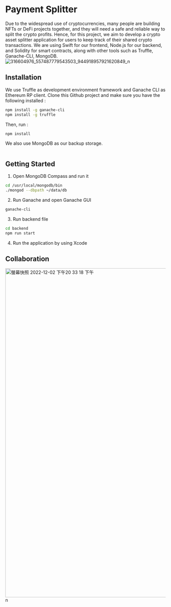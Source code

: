 # Payment Splitter

Due to the widespread use of cryptocurrencies, many people are building NFTs or DeFi projects together, and they will need a safe and reliable way to split the crypto profits. Hence, for this project, we aim to develop a crypto asset splitter application for users to keep track of their shared crypto transactions. We are using Swift for our frontend, Node.js for our backend, and Solidity for smart contracts, along with other tools such as Truffle, Ganache-CLI, MongoDB.
![316604976_557487779543503_944918957921620849_n](https://user-images.githubusercontent.com/39258998/205422924-42152c6b-0e8d-4034-aa68-2ea960f650cd.png)


## Installation

We use Truffle as development environment framework and Ganache CLI as Ethereum RP client. Clone this Github project and make sure you have the following installed :

```bash
npm install -g ganache-cli
npm install -g truffle
```
Then, run :
```bash
npm install
```

We also use MongoDB as our backup storage.
```bash
```

## Getting Started
1. Open MongoDB Compass and run it
```bash
cd /usr/local/mongodb/bin
./mongod --dbpath ~/data/db
```
2. Run Ganache and open Ganache GUI
```bash
ganache-cli
```

3. Run backend file
```bash
cd backend
npm run start
```

4. Run the application by using Xcode

## Collaboration
<img width="1033" alt="螢幕快照 2022-12-02 下午20 33 18 下午" src="https://user-images.githubusercontent.com/39258998/205422983-811583ed-951b-454c-9277-131c2a331292.png">
n
